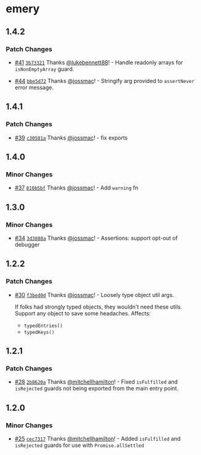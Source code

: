 # emery

## 1.4.2

### Patch Changes

- [#41](https://github.com/Thinkmill/emery/pull/41) [`3b73321`](https://github.com/Thinkmill/emery/commit/3b73321ecf8357a927d8a2a4eb23914a06761e1a) Thanks [@lukebennett88](https://github.com/lukebennett88)! - Handle readonly arrays for `isNonEmptyArray` guard.

* [#44](https://github.com/Thinkmill/emery/pull/44) [`bbe5d72`](https://github.com/Thinkmill/emery/commit/bbe5d72e8badd98aa3a37698c78f47c565811c9e) Thanks [@jossmac](https://github.com/jossmac)! - Stringify arg provided to `assertNever` error message.

## 1.4.1

### Patch Changes

- [#39](https://github.com/Thinkmill/emery/pull/39) [`c30581a`](https://github.com/Thinkmill/emery/commit/c30581a992bd4e8eebb7334a50f5792c7aef1d22) Thanks [@jossmac](https://github.com/jossmac)! - fix exports

## 1.4.0

### Minor Changes

- [#37](https://github.com/Thinkmill/emery/pull/37) [`810b5bf`](https://github.com/Thinkmill/emery/commit/810b5bf771d970408ff5cb27a4906d64280de119) Thanks [@jossmac](https://github.com/jossmac)! - Add `warning` fn

## 1.3.0

### Minor Changes

- [#34](https://github.com/Thinkmill/emery/pull/34) [`3d3888a`](https://github.com/Thinkmill/emery/commit/3d3888aba63b7638f4d71c3b952e5a1b7590b3b0) Thanks [@jossmac](https://github.com/jossmac)! - Assertions: support opt-out of debugger

## 1.2.2

### Patch Changes

- [#30](https://github.com/Thinkmill/emery/pull/30) [`f3bed0d`](https://github.com/Thinkmill/emery/commit/f3bed0d894b3780ed95b29481259018fb33f21ff) Thanks [@jossmac](https://github.com/jossmac)! - Loosely type object util args.

  If folks had strongly typed objects, they wouldn't need these utils. Support any object to save some headaches. Affects:

  - `typedEntries()`
  - `typedKeys()`

## 1.2.1

### Patch Changes

- [#28](https://github.com/Thinkmill/emery/pull/28) [`2b8620a`](https://github.com/Thinkmill/emery/commit/2b8620ac73cebe99543af26f7e1ce31978e7752c) Thanks [@mitchellhamilton](https://github.com/mitchellhamilton)! - Fixed `isFulfilled` and `isRejected` guards not being exported from the main entry point.

## 1.2.0

### Minor Changes

- [#25](https://github.com/Thinkmill/emery/pull/25) [`cec7317`](https://github.com/Thinkmill/emery/commit/cec7317185a9485709b134453063e0ec991e26ca) Thanks [@mitchellhamilton](https://github.com/mitchellhamilton)! - Added `isFulfilled` and `isRejected` guards for use with `Promise.allSettled`
